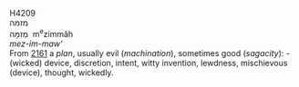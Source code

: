 <body>
  <p>H4209<br>  מזמּה  <br> מְזִמָּה  ‎  m<sup>e</sup>zimmâh  <br><i>mez-im-maw‘ </i><br>From <a href="h2161.htm">2161</a>  a <i>plan</i>, usually evil (<i>machination</i>), sometimes good (<i>sagacity</i>): - (wicked) device, discretion, intent, witty invention, lewdness, mischievous (device), thought, wickedly.<br></p>
 </body>